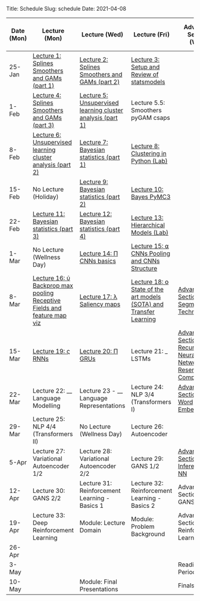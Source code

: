 Title: Schedule
Slug: schedule
Date: 2021-04-08


|Date (Mon)|Lecture (Mon)|Lecture (Wed)|Lecture (Fri)|Advanced Section (Wed)|Assignment (R:Released Wed - D:Due Wed)||
|-----|-----|-----|-----|-----|-----|-----|
|25-Jan|[Lecture 1: Splines Smoothers and GAMs (part 1)]({filename}/lectures/lecture01/index.md)|[Lecture 2: Splines Smoothers and GAMs (part 2)]({filename}/lectures/lecture02/index.md)|[Lecture 3: Setup and Review of statsmodels]({filename}/lectures/lecture03/index.md)||||
|1-Feb|[Lecture 4: Splines Smoothers and GAMs (part 3)]({filename}/lectures/lecture04/index.md)|[Lecture 5: Unsupervised learning cluster analysis (part 1)]({filename}/lectures/lecture05.5/index.md)|Lecture 5.5: Smoothers pyGAM csaps||R:HW1 ||
|8-Feb|[Lecture 6: Unsupervised learning cluster analysis (part 2)]({filename}/lectures/lecture06/index.md)|[Lecture 7: Bayesian statistics (part 1)]({filename}/lectures/lecture07/index.md)|[Lecture 8: Clustering in Python (Lab)]({filename}/lectures/lecture08/index.md)||R:HW2 - D:HW1||
|15-Feb|No Lecture (Holiday)|[Lecture 9: Bayesian statistics (part 2)]({filename}/lectures/lecture09/index.md)|[Lecture 10: Bayes PyMC3]({filename}/lectures/lecture10/index.md)||R:HW3 - D:HW2||
|22-Feb|[Lecture 11: Bayesian statistics (part 3)]({filename}/lectures/lecture11/index.md)|[Lecture 12: Bayesian statistics (part 4)]({filename}/lectures/lecture12/index.md)|[Lecture 13: Hierarchical Models (Lab)]({filename}/lectures/lecture13/index.md)||||
|1-Mar|No Lecture (Wellness Day)|[Lecture 14: Π CNNs basics]({filename}/lectures/lecture14/index.md)|[Lecture 15: ⍺ CNNs Pooling and CNNs Structure]({filename}/lectures/lecture15/index.md)||R: HW4 - D: HW3||
|8-Mar|[Lecture 16: ύ Backprop max pooling Receptive Fields and feature map viz]({filename}/lectures/lecture16/index.md)|[Lecture 17: λ Saliency maps]({filename}/lectures/lecture17/index.md)|[Lecture 18: 𝗈 State of the art models (SOTA) and Transfer Learning]({filename}/lectures/lecture18/index.md)|[Advanced Section 1: Segmentation Techniques]({filename}/a-sections/a-sec01/index.md)| YOLO| Unet| & M-RCNN|||
|15-Mar|[Lecture 19: ς RNNs]({filename}/lectures/lecture19/index.md)|[Lecture 20: Π GRUs]({filename}/lectures/lecture20/index.md)|Lecture 21: _ LSTMs|[Advanced Section 2: Recurrent Neural Networks and Reservoir Computing]({filename}/a-sections/a-sec02/index.md)|R:HW5 - D:HW4||
|22-Mar|Lecture 22: __ Language Modelling|Lecture 23 - __ Language Representations|Lecture 24: NLP 3/4 (Transformers I)|[Advanced Section 3: Word Embeddings]({filename}/a-sections/a-sec03/index.md)|R:HW6 -  D:HW5||
|29-Mar|Lecture 25: NLP 4/4 (Transformers II)|No Lecture (Wellness Day)|Lecture 26: Autoencoder||||
|5-Apr|Lecture 27: Variational Autoencoder 1/2|Lecture 28: Variational Autoencoder 2/2|Lecture 29: GANS 1/2|[Advanced Section 4: Inference in NN]({filename}/a-sections/a-sec04/index.md)||R:HW7 - D:HW6|
|12-Apr|Lecture 30: GANS 2/2|Lecture 31: Reinforcement Learning - Basics 1|Lecture 32: Reinforcement Learning - Basics 2|Advanced Section 5: GANS|||
|19-Apr|Lecture 33: Deep Reinforcement Learning|Module: Lecture Domain|Module: Problem Background|Advanced Section:6 Reinforcement Learning|D:HW7||
|26-Apr|||||||
|3-May||||Reading Period|||
|10-May||Module: Final Presentations||Finals Week|||
